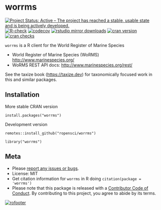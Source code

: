 # worrms

<!-- README.md is generated from README.Rmd. Please edit that file -->

[![Project Status: Active – The project has reached a stable, usable
state and is being actively
developed.](https://www.repostatus.org/badges/latest/active.svg)](https://www.repostatus.org/#active)
[![R-check](https://github.com/ropensci/worrms/actions/workflows/R-CMD-check.yaml/badge.svg)](https://github.com/ropensci/worrms/actions/workflows/R-CMD-check.yaml)
[![codecov](https://codecov.io/gh/ropensci/worrms/branch/master/graph/badge.svg)](https://app.codecov.io/gh/ropensci/worrms)
[![rstudio mirror
downloads](https://cranlogs.r-pkg.org/badges/worrms)](https://github.com/r-hub/cranlogs.app)
[![cran
version](https://www.r-pkg.org/badges/version/worrms)](https://cran.r-project.org/package=worrms)
[![cran
checks](https://badges.cranchecks.info/worst/worrms.svg)](https://cran.r-project.org/web/checks/check_results_worrms.html)

`worrms` is a R client for the World Register of Marine Species

-   World Register of Marine Species (WoRMS)
    <http://www.marinespecies.org/>
-   WoRMS REST API docs: <http://www.marinespecies.org/rest/>

See the taxize book (<https://taxize.dev>) for taxonomically focused
work in this and similar packages.

## Installation

More stable CRAN version

    install.packages("worrms")

Development version

    remotes::install_github("ropensci/worrms")

    library("worrms")

## Meta

-   Please [report any issues or
    bugs](https://github.com/ropensci/worrms/issues).
-   License: MIT
-   Get citation information for `worrms` in R doing
    `citation(package = 'worrms')`
-   Please note that this package is released with a [Contributor Code
    of Conduct](https://ropensci.org/code-of-conduct/). By contributing
    to this project, you agree to abide by its terms.

[![rofooter](https://ropensci.org/public_images/github_footer.png)](https://ropensci.org)
